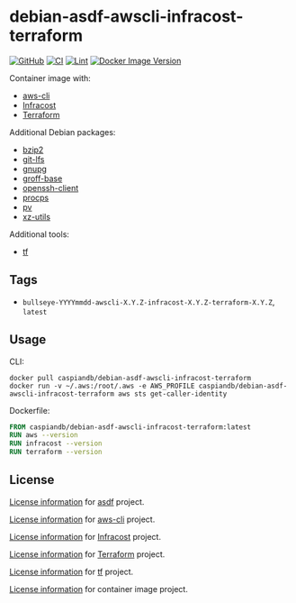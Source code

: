 # debian-asdf-awscli-infracost-terraform

[![GitHub](https://img.shields.io/github/v/tag/caspiandb/docker-debian-asdf-awscli-infracost-terraform?label=GitHub)](https://github.com/caspiandb/docker-debian-asdf-awscli-infracost-terraform)
[![CI](https://github.com/caspiandb/docker-debian-asdf-awscli-infracost-terraform/actions/workflows/ci.yaml/badge.svg)](https://github.com/caspiandb/docker-debian-asdf-awscli-infracost-terraform/actions/workflows/ci.yaml)
[![Lint](https://github.com/caspiandb/docker-debian-asdf-awscli-infracost-terraform/actions/workflows/lint.yaml/badge.svg)](https://github.com/caspiandb/docker-debian-asdf-awscli-infracost-terraform/actions/workflows/lint.yaml)
[![Docker Image Version](https://img.shields.io/docker/v/caspiandb/debian-asdf-awscli-infracost-terraform/latest?label=docker&logo=docker)](https://hub.docker.com/r/caspiandb/debian-asdf-awscli-infracost-terraform)

Container image with:

- [aws-cli](https://github.com/aws/aws-cli)
- [Infracost](https://github.com/infracost/infracost)
- [Terraform](https://github.com/hashicorp/terraform)

Additional Debian packages:

- [bzip2](https://packages.debian.org/bullseye/bzip2)
- [git-lfs](https://packages.debian.org/bullseye/git-lfs)
- [gnupg](https://packages.debian.org/bullseye/gnupg)
- [groff-base](https://packages.debian.org/bullseye/groff-base)
- [openssh-client](https://packages.debian.org/bullseye/openssh-client)
- [procps](https://packages.debian.org/bullseye/procps)
- [pv](https://packages.debian.org/bullseye/pv)
- [xz-utils](https://packages.debian.org/bullseye/xz-utils)

Additional tools:

- [tf](https://github.com/dex4er/tf)

## Tags

- `bullseye-YYYYmmdd-awscli-X.Y.Z-infracost-X.Y.Z-terraform-X.Y.Z`, `latest`

## Usage

CLI:

```shell
docker pull caspiandb/debian-asdf-awscli-infracost-terraform
docker run -v ~/.aws:/root/.aws -e AWS_PROFILE caspiandb/debian-asdf-awscli-infracost-terraform aws sts get-caller-identity
```

Dockerfile:

```Dockerfile
FROM caspiandb/debian-asdf-awscli-infracost-terraform:latest
RUN aws --version
RUN infracost --version
RUN terraform --version
```

## License

[License information](https://github.com/asdf-vm/asdf/blob/master/LICENSE) for
[asdf](https://asdf-vm.com/) project.

[License information](https://github.com/aws/aws-cli/blob/develop/LICENSE.txt)
for [aws-cli](https://github.com/aws/aws-cli) project.

[License
information](https://github.com/infracost/infracost/blob/master/LICENSE) for
[Infracost](https://github.com/infracost/infracost) project.

[License
information](https://github.com/hashicorp/terraform/blob/main/LICENSE) for
[Terraform](https://github.com/hashicorp/terraform) project.

[License
information](https://github.com/dex4er/tf/blob/main/LICENSE) for
[tf](https://github.com/dex4er/tf) project.

[License
information](https://github.com/caspiandb/docker-debian-asdf-awscli-infracost-terraform/blob/main/LICENSE) for
container image project.
